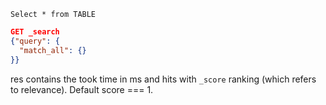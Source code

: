 `Select * from TABLE`

```json
GET _search
{"query": {
  "match_all": {}
}}

```

res contains the took time in ms and hits with `_score` ranking (which refers to relevance).
Default score === 1.
